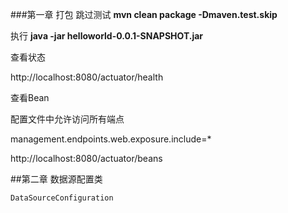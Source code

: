 ###第一章
打包 跳过测试
**mvn clean package -Dmaven.test.skip**

执行
**java -jar helloworld-0.0.1-SNAPSHOT.jar**

查看状态

http://localhost:8080/actuator/health

查看Bean

配置文件中允许访问所有端点

management.endpoints.web.exposure.include=*

http://localhost:8080/actuator/beans

##第二章
数据源配置类

```DataSourceConfiguration```



